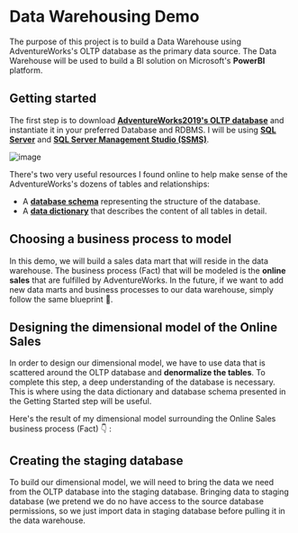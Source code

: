 # Data Warehousing Demo
The purpose of this project is to build a Data Warehouse using AdventureWorks's OLTP database as the primary data source. The Data Warehouse will be used to build a BI solution on Microsoft's **PowerBI** platform.
## Getting started
The first step is to download **[AdventureWorks2019's OLTP database](https://learn.microsoft.com/en-us/sql/samples/adventureworks-install-configure?view=sql-server-ver16&tabs=ssms)** and instantiate it in your preferred Database and RDBMS. I will be using **[SQL Server](https://www.microsoft.com/en-us/sql-server/sql-server-downloads)** and **[SQL Server Management Studio (SSMS)](https://learn.microsoft.com/en-us/sql/ssms/download-sql-server-management-studio-ssms?view=sql-server-ver16)**.

![image](https://user-images.githubusercontent.com/56210553/194992286-9a8ca662-0a78-4019-aa6a-c148e6a54db8.png)

There's two very useful resources I found online to help make sense of the AdventureWorks's dozens of tables and relationships:
- A **[database schema](https://improveandrepeat.com/2019/02/use-the-adventureworks-sample-database-for-your-examples/)** representing the structure of the database.
- A **[data dictionary](AdventureWorks_DataDictionary.pdf)** that describes the content of all tables in detail.

## Choosing a business process to model
In this demo, we will build a sales data mart that will reside in the data warehouse. The business process (Fact) that will be modeled is the **online sales** that are fulfilled by AdventureWorks. In the future, if we want to add new data marts and business processes to our data warehouse, simply follow the same blueprint :blue_book:.

## Designing the dimensional model of the Online Sales
In order to design our dimensional model, we have to use data that is scattered around the OLTP database and **denormalize the tables**. To complete this step, a deep understanding of the database is necessary. This is where using the data dictionary and database schema presented in the Getting Started step will be useful.

Here's the result of my dimensional model surrounding the Online Sales business process (Fact) :point_down:	:


## Creating the staging database
To build our dimensional model, we will need to bring the data we need from the OLTP database into the staging database. Bringing data to staging database (we pretend we do no have access to the source database permissions, so we just import data in staging database before pulling it in the data warehouse.
